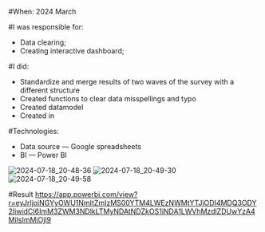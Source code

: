 #When:
2024 March

#I was responsible for:
- Data clearing;
- Creating interactive dashboard;

#I did:
- Standardize and merge results of two waves of the survey with a different structure
- Created functions to clear data misspellings and typo
- Created datamodel
- Created in 


#Technologies:
- Data source — Google spreadsheets
- BI — Power BI

![2024-07-18_20-48-36](https://github.com/user-attachments/assets/2f685bb1-6609-43cb-8996-0135a0673e27)
![2024-07-18_20-49-30](https://github.com/user-attachments/assets/1a1eb6fa-8ebc-4eaf-91be-feb56715cc2a)
![2024-07-18_20-49-58](https://github.com/user-attachments/assets/aba32a07-ad8b-4337-8cd1-9e973db0d45a)

#Result
https://app.powerbi.com/view?r=eyJrIjoiNGYyOWU1NmItZmIzMS00YTM4LWEzNWMtYTJjODI4MDQ3ODY2IiwidCI6ImM3ZWM3NDlkLTMyNDAtNDZkOS1iNDA1LWVhMzdlZDUwYzA4MiIsImMiOjl9

